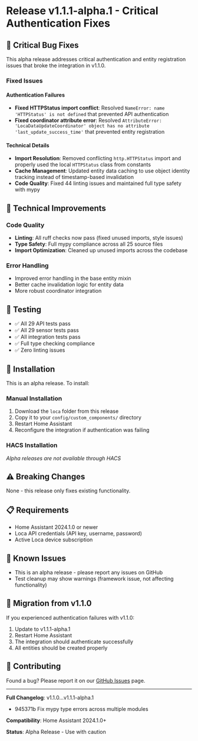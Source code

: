 # Release v1.1.1-alpha.1 - Critical Authentication Fixes

## 🚨 Critical Bug Fixes

This alpha release addresses critical authentication and entity registration issues that broke the integration in v1.1.0.

### Fixed Issues

#### Authentication Failures
- **Fixed HTTPStatus import conflict**: Resolved `NameError: name 'HTTPStatus' is not defined` that prevented API authentication
- **Fixed coordinator attribute error**: Resolved `AttributeError: 'LocaDataUpdateCoordinator' object has no attribute 'last_update_success_time'` that prevented entity registration

#### Technical Details
- **Import Resolution**: Removed conflicting `http.HTTPStatus` import and properly used the local `HTTPStatus` class from constants
- **Cache Management**: Updated entity data caching to use object identity tracking instead of timestamp-based invalidation
- **Code Quality**: Fixed 44 linting issues and maintained full type safety with mypy

## 🔧 Technical Improvements

### Code Quality
- **Linting**: All ruff checks now pass (fixed unused imports, style issues)
- **Type Safety**: Full mypy compliance across all 25 source files
- **Import Optimization**: Cleaned up unused imports across the codebase

### Error Handling
- Improved error handling in the base entity mixin
- Better cache invalidation logic for entity data
- More robust coordinator integration

## 🧪 Testing

- ✅ All 29 API tests pass
- ✅ All 29 sensor tests pass
- ✅ All integration tests pass
- ✅ Full type checking compliance
- ✅ Zero linting issues

## 🚀 Installation

This is an alpha release. To install:

### Manual Installation
1. Download the `loca` folder from this release
2. Copy it to your `config/custom_components/` directory
3. Restart Home Assistant
4. Reconfigure the integration if authentication was failing

### HACS Installation
*Alpha releases are not available through HACS*

## ⚠️ Breaking Changes

None - this release only fixes existing functionality.

## 📋 Requirements

- Home Assistant 2024.1.0 or newer
- Loca API credentials (API key, username, password)
- Active Loca device subscription

## 🐛 Known Issues

- This is an alpha release - please report any issues on GitHub
- Test cleanup may show warnings (framework issue, not affecting functionality)

## 🔄 Migration from v1.1.0

If you experienced authentication failures with v1.1.0:
1. Update to v1.1.1-alpha.1
2. Restart Home Assistant
3. The integration should authenticate successfully
4. All entities should be created properly

## 🤝 Contributing

Found a bug? Please report it on our [GitHub Issues](https://github.com/steynovich/ha-loca/issues) page.

---

**Full Changelog**: v1.1.0...v1.1.1-alpha.1
- 945371b Fix mypy type errors across multiple modules

**Compatibility**: Home Assistant 2024.1.0+

**Status**: Alpha Release - Use with caution